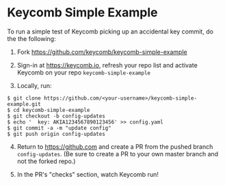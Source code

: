 Keycomb Simple Example
=====

To run a simple test of Keycomb picking up an accidental key commit, do the the following: 

1) Fork https://github.com/keycomb/keycomb-simple-example

2) Sign-in at https://keycomb.io, refresh your repo list and activate Keycomb on your repo `keycomb-simple-example`

3) Locally, run:
```shell
$ git clone https://github.com/<your-username>/keycomb-simple-example.git
$ cd keycomb-simple-example
$ git checkout -b config-updates
$ echo '  key: AKIA1234567890123456' >> config.yaml
$ git commit -a -m "update config" 
$ git push origin config-updates
```

4) Return to https://github.com and create a PR from the pushed branch `config-updates`. (Be sure to create a PR to your own master branch and not the forked repo.)

5) In the PR's "checks" section, watch Keycomb run!